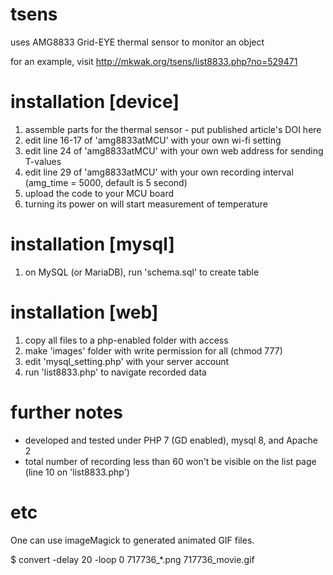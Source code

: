 # tsens
uses AMG8833 Grid-EYE thermal sensor to monitor an object

for an example, visit http://mkwak.org/tsens/list8833.php?no=529471

# installation [device]
1. assemble parts for the thermal sensor - put published article's DOI here
2. edit line 16-17 of 'amg8833atMCU' with your own wi-fi setting
3. edit line 24 of 'amg8833atMCU' with your own web address for sending T-values
4. edit line 29 of 'amg8833atMCU' with your own recording interval (amg_time = 5000, default is 5 second)
5. upload the code to your MCU board
6. turning its power on will start measurement of temperature

# installation [mysql]
1. on MySQL (or MariaDB), run 'schema.sql' to create table

# installation [web]
1. copy all files to a php-enabled folder with access
2. make 'images' folder with write permission for all (chmod 777)
3. edit 'mysql_setting.php' with your server account
4. run 'list8833.php' to navigate recorded data

# further notes
  * developed and tested under PHP 7 (GD enabled), mysql 8, and Apache 2
  * total number of recording less than 60 won't be visible on the list page (line 10 on 'list8833.php')  

# etc
One can use imageMagick to generated animated GIF files. 

$ convert -delay 20 -loop 0 717736_*.png 717736_movie.gif
